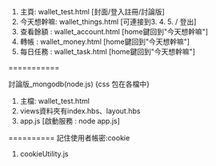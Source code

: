 1. 主頁: wallet_test.html [封面/登入註冊/討論版]
2. 今天想幹嘛: wallet_things.html [可連接到3. 4. 5. / 登出]
3. 查看餘額 : wallet_account.html [home鍵回到"今天想幹嘛"]
4. 轉帳 : wallet_money.html [home鍵回到"今天想幹嘛"]
5. 每日任務 : wallet_task.html [home鍵回到"今天想幹嘛"]

===========

討論版_mongodb(node.js)
{css 包在各檔中}

1. 主檔: wallet_test.html
2. views資料夾有index.hbs、layout.hbs
3. app.js [啟動服務 : node app.js]

==========
記住使用者帳密:cookie

1. cookieUtility.js
